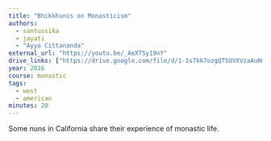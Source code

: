 ```yaml
---
title: "Bhikkhunis on Monasticism"
authors:
  - santussika
  - jayati
  - "Ayya Cittananda"
external_url: "https://youtu.be/_AeXTSy19nY"
drive_links: ["https://drive.google.com/file/d/1-1s7kk7ozgQTSUVXVzaAuHmmSbuagUUp/view?usp=drivesdk"]
year: 2016
course: monastic
tags:
  - west
  - american
minutes: 20
---
```


Some nuns in California share their experience of monastic life.
